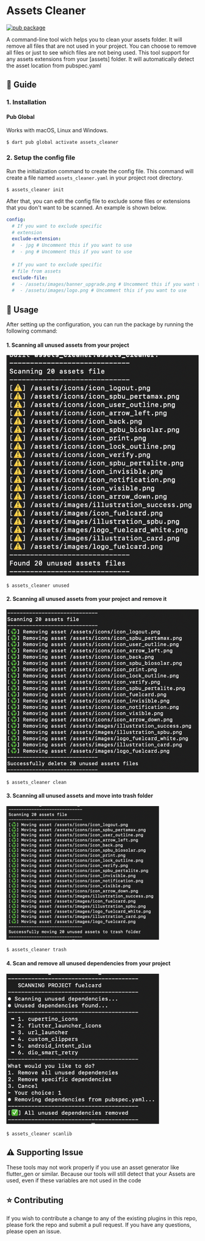 # Assets Cleaner
[![pub package](https://img.shields.io/pub/v/assets_cleaner.svg)](https://pub.dev/packages/assets_cleaner)

A command-line tool wich helps you to clean your assets folder. It will remove all files that are not used in your project. You can choose to remove all files or just to see which files are not being used.
This tool support for any assets extensions from your [assets] folder. It will automatically detect the asset location from pubspec.yaml

## :book: Guide

### 1. Installation
#### Pub Global
Works with macOS, Linux and Windows.
    
```shell
$ dart pub global activate assets_cleaner
```

### 2. Setup the config file

Run the initialization command to create the config file. This command will create a file named `assets_cleaner.yaml` in your project root directory.

```shell
$ assets_cleaner init
```

After that, you can edit the config file to exclude some files or extensions that you don't want to be scanned.
An example is shown below.

```yaml
config:
  # If you want to exclude specific
  # extension
  exclude-extension:
  #  - jpg # Uncomment this if you want to use
  #  - png # Uncomment this if you want to use

  # If you want to exclude specific
  # file from assets
  exclude-file:
  #  - /assets/images/banner_upgrade.png # Uncomment this if you want to use
  #  - /assets/images/logo.png # Uncomment this if you want to use
```

## :rocket: Usage

After setting up the configuration, you can run the package by running the following command:

#### 1. Scanning all unused assets from your project
[![Scan Unsed Assets](https://raw.githubusercontent.com/yusriltakeuchi/assets_cleaner/master/images/image_unused.png)](https://raw.githubusercontent.com/yusriltakeuchi/assets_cleaner/master/images/image_unused.png)
```shell
$ assets_cleaner unused
```

#### 2. Scanning all unused assets from your project and remove it
[![Scan Unsed Assets And Clean](https://raw.githubusercontent.com/yusriltakeuchi/assets_cleaner/master/images/image_clean.png)](https://raw.githubusercontent.com/yusriltakeuchi/assets_cleaner/master/images/image_clean.png)
```shell
$ assets_cleaner clean
```

#### 3. Scanning all unused assets and move into trash folder
<img src="https://raw.githubusercontent.com/yusriltakeuchi/assets_cleaner/master/images/image_trash.png" width="400">

```shell
$ assets_cleaner trash
```

#### 4. Scan and remove all unused dependencies from your project
<img src="https://raw.githubusercontent.com/yusriltakeuchi/assets_cleaner/master/images/image_scanlib.png" width="400">

```shell
$ assets_cleaner scanlib
```

## :warning: Supporting Issue
These tools may not work properly if you use an asset generator like flutter_gen or similar. Because our tools will still detect that your Assets are used, even if these variables are not used in the code

## :star: Contributing
If you wish to contribute a change to any of the existing plugins in this repo, please fork the repo and submit a pull request. If you have any questions, please open an issue.